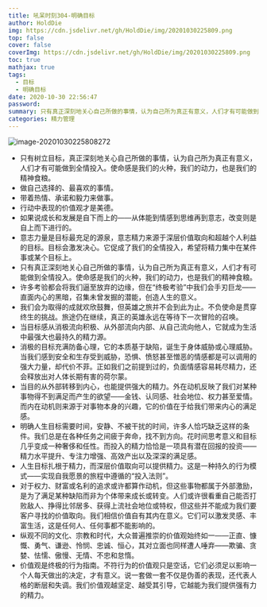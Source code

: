 ```yaml
---
title: 吼呆时刻304-明确目标
author: HoldDie
img: https://cdn.jsdelivr.net/gh/HoldDie/img/20201030225809.png
top: false
cover: false
coverImg: https://cdn.jsdelivr.net/gh/HoldDie/img/20201030225809.png
toc: true
mathjax: true
tags:
  - 目标
  - 明确目标
date: 2020-10-30 22:56:47
password:
summary: 只有真正深刻地关心自己所做的事情，认为自己所为真正有意义，人们才有可能做到全情投入。
categories: 精力管理
---
```


![image-20201030225808272](https://cdn.jsdelivr.net/gh/HoldDie/img/20201030225809.png)



- 只有树立目标，真正深刻地关心自己所做的事情，认为自己所为真正有意义，人们才有可能做到全情投入。使命感是我们的火种，我们的动力，也是我们的精神食粮。
- 做自己选择的、最喜欢的事情。
- 带着热情、承诺和毅力来做事。
- 行动中表现的价值观才是美德。
- 如果说成长和发展是自下而上的——从体能到情感到思维再到意志，改变则是自上而下进行的。
- 意志力量是目标最充足的源泉，意志精力来源于深层价值取向和超越个人利益的目标。目标会激发决心。它促成了我们的全情投入，希望将精力集中在某件事或某个目标上。
- 只有真正深刻地关心自己所做的事情，认为自己所为真正有意义，人们才有可能做到全情投入。使命感是我们的火种，我们的动力，也是我们的精神食粮。
- 许多考验都会将我们逼至放弃的边缘，但在“终极考验”中我们会手刃巨龙——直面内心的黑暗，召集未曾发掘的潜能，创造人生的意义。
- 我们会为取得的成就欢欣鼓舞，但英雄之旅并不会到此为止。不负使命是贯穿终生的挑战。旅途仍在继续，真正的英雄永远在等待下一次冒险的召唤。
- 当目标感从消极流向积极、从外部流向内部、从自己流向他人，它就成为生活中最强大也最持久的精力源。
- 消极的目标充满防备心理，它的本质基于缺陷，诞生于身体威胁或心理威胁。当我们感到安全和生存受到威胁，恐惧、愤怒甚至憎恶的情感都是可以调用的强大力量，却代价不菲。正如我们之前提到过的，负面情感容易耗尽精力，还会释放出对人体长期有害的荷尔蒙。
- 当目的从外部转移到内心，也能提供强大的精力。外在动机反映了我们对某种事物得不到满足而产生的欲望——金钱、认同感、社会地位、权力甚至爱情。而内在动机则来源于对事物本身的兴趣，它的价值在于给我们带来内心的满足感。
- 明确人生目标需要时间，安静、不被干扰的时间，许多人恰巧缺乏这样的条件。我们总是在各种任务之间疲于奔命，找不到方向。花时间思考意义和目标几乎变成一种奢侈和任性。而投入的精力恰恰是一项具有潜在回报的投资——精力水平提升、专注力增强、高效产出以及深深的满足感。
- 人生目标扎根于精力，而深层价值取向可以提供精力。这是一种持久的行为模式——实现自我愿景的旅程中遵循的“投入法则”。
- 对于权力、财富或名利的追求或许都算作动机，但这些事物都属于外部激励，是为了满足某种缺陷而非为个体带来成长或转变。人们或许很看重自己能否打败敌人、挣得比邻居多、获得上流社会地位或特权，但这些并不能成为我们要客户寻找的价值取向。我们相信价值自有其内在意义。它们可以激发灵感、丰富生活，这是任何人、任何事都不能影响的。
- 纵观不同的文化、宗教和时代，大众普遍推崇的价值观始终如一——正直、慷慨、勇气、谦逊、怜悯、忠诚、恒心，其对立面也同样遭人唾弃——欺骗、贪婪、怯懦、傲慢、无情、不忠和怠惰。
- 价值观是终极的行为指南。不符行为的价值观只是空话，它们必须足以影响一个人每天做出的决定，才有意义。说一套做一套不仅是伪善的表现，还代表人格的断层和失调。我们价值观越坚定、越受其引导，它越能为我们提供强有力的精力。